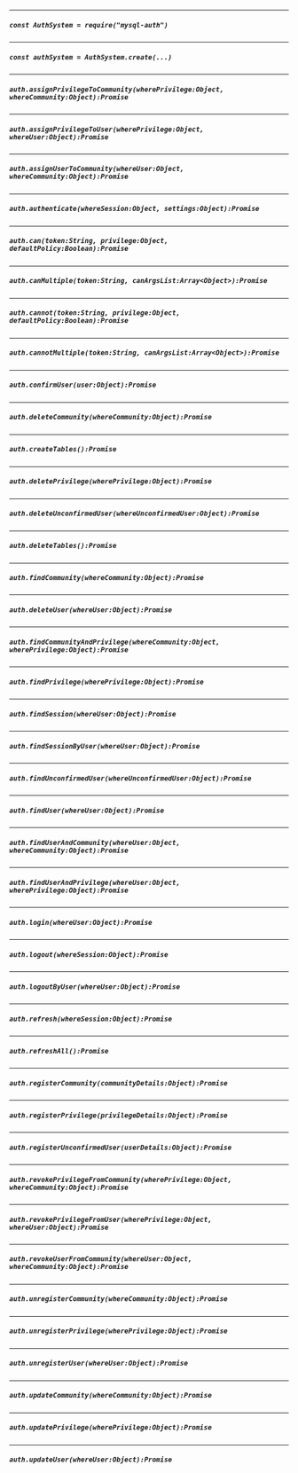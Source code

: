 
-----

##### `const AuthSystem = require("mysql-auth")`




-----

##### `const authSystem = AuthSystem.create(...)`




-----

##### `auth.assignPrivilegeToCommunity(wherePrivilege:Object, whereCommunity:Object):Promise`




-----

##### `auth.assignPrivilegeToUser(wherePrivilege:Object, whereUser:Object):Promise`




-----

##### `auth.assignUserToCommunity(whereUser:Object, whereCommunity:Object):Promise`




-----

##### `auth.authenticate(whereSession:Object, settings:Object):Promise`




-----

##### `auth.can(token:String, privilege:Object, defaultPolicy:Boolean):Promise`




-----

##### `auth.canMultiple(token:String, canArgsList:Array<Object>):Promise`




-----

##### `auth.cannot(token:String, privilege:Object, defaultPolicy:Boolean):Promise`




-----

##### `auth.cannotMultiple(token:String, canArgsList:Array<Object>):Promise`













-----

##### `auth.confirmUser(user:Object):Promise`




-----

##### `auth.deleteCommunity(whereCommunity:Object):Promise`




-----

##### `auth.createTables():Promise`




-----

##### `auth.deletePrivilege(wherePrivilege:Object):Promise`




-----

##### `auth.deleteUnconfirmedUser(whereUnconfirmedUser:Object):Promise`




-----

##### `auth.deleteTables():Promise`




-----

##### `auth.findCommunity(whereCommunity:Object):Promise`




-----

##### `auth.deleteUser(whereUser:Object):Promise`




-----

##### `auth.findCommunityAndPrivilege(whereCommunity:Object, wherePrivilege:Object):Promise`




-----

##### `auth.findPrivilege(wherePrivilege:Object):Promise`




-----

##### `auth.findSession(whereUser:Object):Promise`




-----

##### `auth.findSessionByUser(whereUser:Object):Promise`




-----

##### `auth.findUnconfirmedUser(whereUnconfirmedUser:Object):Promise`




-----

##### `auth.findUser(whereUser:Object):Promise`




-----

##### `auth.findUserAndCommunity(whereUser:Object, whereCommunity:Object):Promise`




-----

##### `auth.findUserAndPrivilege(whereUser:Object, wherePrivilege:Object):Promise`




-----

##### `auth.login(whereUser:Object):Promise`




-----

##### `auth.logout(whereSession:Object):Promise`




-----

##### `auth.logoutByUser(whereUser:Object):Promise`




-----

##### `auth.refresh(whereSession:Object):Promise`




-----

##### `auth.refreshAll():Promise`




-----

##### `auth.registerCommunity(communityDetails:Object):Promise`




-----

##### `auth.registerPrivilege(privilegeDetails:Object):Promise`




-----

##### `auth.registerUnconfirmedUser(userDetails:Object):Promise`




-----

##### `auth.revokePrivilegeFromCommunity(wherePrivilege:Object, whereCommunity:Object):Promise`




-----

##### `auth.revokePrivilegeFromUser(wherePrivilege:Object, whereUser:Object):Promise`




-----

##### `auth.revokeUserFromCommunity(whereUser:Object, whereCommunity:Object):Promise`




-----

##### `auth.unregisterCommunity(whereCommunity:Object):Promise`




-----

##### `auth.unregisterPrivilege(wherePrivilege:Object):Promise`




-----

##### `auth.unregisterUser(whereUser:Object):Promise`




-----

##### `auth.updateCommunity(whereCommunity:Object):Promise`




-----

##### `auth.updatePrivilege(wherePrivilege:Object):Promise`




-----

##### `auth.updateUser(whereUser:Object):Promise`



